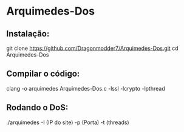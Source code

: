 # Arquimedes-Dos

## Instalação:
git clone https://github.com/Dragonmodder7/Arquimedes-Dos.git
cd Arquimedes-Dos

## Compilar o código:
clang -o arquimedes Arquimedes-Dos.c -lssl -lcrypto -lpthread

## Rodando o DoS:
./arquimedes -I (IP do site) -p (Porta) -t (threads) 
